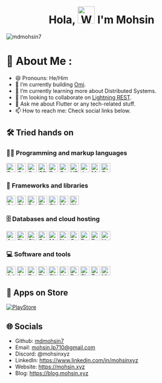 
<h1 align="center"> Hola, <img src="https://raw.githubusercontent.com/nixin72/nixin72/master/wave.gif" 
         alt="Waving hand animated gif"
         height="45"
         width="45" /> I'm Mohsin</h1>

<p align="left"> <img src="https://komarev.com/ghpvc/?username=mdmohsin7&label=Views&color=blue&style=plastic&style=for-the-badge" alt="mdmohsin7" /> </p>

# 💫 About Me :
- 😄 Pronouns: He/Him
- 🔭 I’m currently building [Omi](https://github.com/based-hardware/omi).
- 🌱 I’m currently learning more about Distributed Systems.
- 👯 I’m looking to collaborate on [Lightning REST](https://github.com/mdmohsin7/lightning-rest/).
- 💬 Ask me about Flutter or any tech-related stuff.
- 📫 How to reach me: Check social links below.


## 🛠️ Tried hands on

### 👨‍💻 Programming and markup languages

<p>
    <a href="https://github.com/search?q=user%3Amdmohsin7+language%3Abash"><img alt="Bash" src="https://img.shields.io/badge/Bash-121011.svg?logo=gnu-bash&logoColor=white" height="24"></a>
    <a href="https://github.com/search?q=user%3Amdmohsin7+language%3Ac"><img alt="C" src="https://custom-icon-badges.herokuapp.com/badge/C-03599C.svg?logo=c-in-hexagon&logoColor=white" height="24"></a>
    <a href="https://github.com/search?q=user%3Amdmohsin7+language%3Acpp"><img alt="C++" src="https://custom-icon-badges.herokuapp.com/badge/C++-9C033A.svg?logo=cpp2&logoColor=white" height="24"></a>
    <a href="https://github.com/search?q=user%3Amdmohsin7+language%3Acss"><img alt="CSS" src="https://img.shields.io/badge/CSS-1572B6.svg?logo=css3&logoColor=white" height="24"></a>
    <a href="https://github.com/search?q=user%3Amdmohsin7+language%3Adart"><img alt="Dart" src="https://img.shields.io/badge/Dart-15A6C4.svg?logo=dart&logoColor=white" height="24"></a>
      <a href="https://github.com/search?q=user%3Amdmohsin7+language%3Ago"><img alt="GO" src="https://img.shields.io/badge/Go-29BEB0.svg?logo=go&logoColor=white" height="24"></a>
    <a href="https://github.com/search?q=user%3Amdmohsin7+language%3Ahtml"><img alt="HTML" src="https://img.shields.io/badge/HTML-E34F26.svg?logo=html5&logoColor=white" height="24"></a>
    <a href="https://github.com/search?q=user%3Amdmohsin7+language%3Ajavascript"><img alt="JavaScript" src="https://img.shields.io/badge/JavaScript-F7DF1E.svg?logo=javascript&logoColor=black" height="24"></a>
    <a href="https://github.com/search?q=user%3Amdmohsin7+language%3Amarkdown"><img alt="Markdown" src="https://img.shields.io/badge/Markdown-000000.svg?logo=markdown&logoColor=white" height="24"></a>
    <a href="https://github.com/search?q=user%3Amdmohsin7+language%3Apython"><img alt="Python" src="https://img.shields.io/badge/Python-14354C.svg?logo=python&logoColor=white" height="24"></a>
</p>

### 🧰 Frameworks and libraries

<p>
  <a href="#"><img alt="AngularDart" src="https://img.shields.io/badge/AngularDart-%2315A6C4.svg?logo=angular&logoColor=white" height="24"></a>
    <a href="#"><img alt="Gin" src="https://img.shields.io/badge/gin-29BEB0.svg?logo=gin&logoColor=white" height="24"></a>
    <a href="#"><img alt="FastAPI" src="https://img.shields.io/badge/FastAPI-005571?style=for-the-badge&logo=fastapi" height="24"></a>
    <a href="#"><img alt="Flutter" src="https://img.shields.io/badge/Flutter-02569B.svg?logo=flutter&logoColor=white" height="24"></a>
    <a href="#"><img alt="GitHub Actions" src="https://img.shields.io/badge/GitHub%20Actions-2671E5.svg?logo=github%20actions&logoColor=white" height="24"></a>
    <a href="#"><img alt="Material Design" src="https://img.shields.io/badge/Material%20Design-0081CB.svg?logo=material-design&logoColor=white" height="24"></a>
    <a href="#"><img alt="Wordpress" src="https://img.shields.io/badge/Wordpress-21759B?logo=wordpress&logoColor=white" height="24"></a>
</p>

### 🗄️ Databases and cloud hosting

<p>
  <a href="#"><img alt="Appwrite" src="https://img.shields.io/badge/Appwrite-%23d82c20.svg?logo=appwrite&logoColor=white" height="24"></a>
   <a href="#"><img alt="Firebase" src="https://img.shields.io/badge/Firebase-%23039BE5.svg?logo=firebase&logoColor=white" height="24"></a>
    <a href="#"><img alt="GitHub Pages" src="https://img.shields.io/badge/GitHub%20Pages-327FC7.svg?logo=github&logoColor=white" height="24"></a>
    <a href="#"><img alt="Google Cloud" src="https://img.shields.io/badge/Google%20Cloud-%234285F4.svg?logo=google-cloud&logoColor=white" height="24"></a>
    <a href="#"><img alt="MongoDB" src ="https://img.shields.io/badge/MongoDB-4ea94b.svg?logo=mongodb&logoColor=white" height="24"></a>
    <a href="#"><img alt="Netlify" src="https://img.shields.io/badge/Netlify-010101.svg?logo=netlify&logoColor=white" height="24"></a>
  <a href="#"><img alt="Oracle Cloud" src="https://img.shields.io/badge/Oracle%20Cloud-%23c74634.svg?logo=oracle&logoColor=white" height="24"></a>
    <a href="#"><img alt="PostgreSQL" src ="https://img.shields.io/badge/PostgreSQL-316192.svg?logo=postgresql&logoColor=white" height="24"></a>
   <a href="#"><img alt="Redis" src ="https://img.shields.io/badge/Redis-%23d82c20.svg?logo=redis&logoColor=white" height="24"></a>
    <a href="#"><img alt="Vercel" src="https://img.shields.io/badge/Vercel-000000.svg?logo=vercel&logoColor=white" height="24"></a>
</p>

### 💻 Software and tools

<p>
    <a href="#"><img alt="Adobe" src="https://img.shields.io/badge/Adobe-FF0000.svg?logo=adobe&logoColor=white" height="24"></a>
    <a href="#"><img alt="Android Studio" src="https://img.shields.io/badge/Android%20Studio-008678.svg?logo=android-studio&logoColor=white" height="24"></a>
    <a href="#"><img alt="Docker" src="https://img.shields.io/badge/-Docker-175DDC?logo=docker& logoColor=white" height="24"></a>
    <a href="#"><img alt="Figma" src="https://img.shields.io/badge/figma-%23F24E1E.svg?logo=figma&logoColor=white" height="24"></a>
    <a href="#"><img alt="Git" src="https://img.shields.io/badge/Git-F05033.svg?logo=git&logoColor=white" height="24"></a>
   <a href="#"><img alt="Linear" src="https://img.shields.io/badge/Linear-%235e6ad2.svg?logo=linear&logoColor=white" height="24"></a>
    <a href="#"><img alt="Postman" src="https://img.shields.io/badge/Postman-FF6C37?logo=postman&logoColor=white" height="24"></a>
    <a href="#"><img alt="Slack" src="https://img.shields.io/badge/Slack-3B0D24.svg?logo=slack&logoColor=white" height="24"></a>
    <a href="#"><img alt="Trello" src="https://img.shields.io/badge/Trello-327FC7.svg?logo=trello&logoColor=white" height="24"></a>
    <a href="#"><img alt="Visual Studio Code" src="https://img.shields.io/badge/Visual%20Studio%20Code-0078d7.svg?logo=visual-studio-code&logoColor=white" height="24"></a>
</p>

## 🛒 Apps on Store
[![PlayStore](https://img.shields.io/badge/Google_Play-414141?style=for-the-badge&logo=google-play&logoColor=white)](https://play.google.com/store/apps/dev?id=6495966984120562967) 

## 🌐 Socials

- Github: [mdmohsin7](https://github.com/mdmohsin7/)
- Email: mohsin.lp710@gmail.com
- Discord: @mohsinxyz
- LinkedIn: https://www.linkedin.com/in/mohsinxyz
- Website: https://mohsin.xyz
- Blog: https://blog.mohsin.xyz
